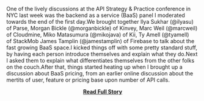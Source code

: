 <p>One of the lively discussions at the API Strategy &amp; Practice conference in NYC last week was the backend as a service (BaaS) panel I moderated towards the end of the first day.We brought together Ilya Sukhar (@ilyasu) of&nbsp;Parse, Morgan Bickle (@morganbickle) of&nbsp;Kinvey, Marc Weil (@marcweil) of&nbsp;Cloudmine, Miko Matasumura (@mikojava) of&nbsp;Kii, Ty Amell (@tyamell) of&nbsp;StackMob&nbsp;James Tamplin (@jamestamplin) of&nbsp;Firebase to talk about the fast growing BaaS space.I kicked things off with some pretty standard stuff, by having each person introduce themselves and explain what they do.Next I asked them to explain what differentiates themselves from the other folks on the couch.After that, things started heating up when I brought up a discussion about BaaS pricing, from an earlier online discussion about the mertits of user, feature or pricing base upon number of API calls.</p>
<center><p><a href="http://www.apievangelist.com/2013/02/25/the-baas-reality-tv-show-panel-at-apistrat/" style='padding:25px; font-sze:18px; font-weight: bold;'>Read Full Story</a></p></center>
